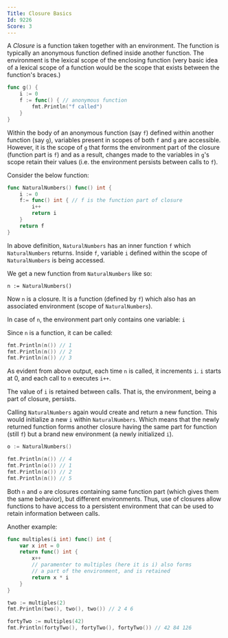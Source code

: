 ```yaml
---
Title: Closure Basics
Id: 9226
Score: 3
---
```

A *Closure* is a function taken together with an environment. The function is typically an anonymous function defined inside another function. The environment is the lexical scope of the enclosing function (very basic idea of a lexical scope of a function would be the scope that exists between the function's braces.)

```go
func g() {
    i := 0
    f := func() { // anonymous function
        fmt.Println("f called")
    }
}
```

Within the body of an anonymous function (say `f`) defined within another function (say `g`), variables present in scopes of both `f` and `g` are accessible. However, it is the scope of `g` that forms the environment part of the closure (function part is `f`) and as a result, changes made to the variables in `g`'s scope retain their values (i.e. the environment persists between calls to `f`).

Consider the below function:

```go
func NaturalNumbers() func() int {
    i := 0
    f:= func() int { // f is the function part of closure
        i++
        return i
    }
    return f
}
```

In above definition, `NaturalNumbers` has an inner function `f` which `NaturalNumbers` returns. Inside `f`, variable `i` defined within the scope of `NaturalNumbers` is being accessed.

We get a new function from `NaturalNumbers` like so:

```
n := NaturalNumbers()
```

Now `n` is a closure. It is a function (defined by `f`) which also has an associated environment (scope of `NaturalNumbers`).

In case of `n`, the environment part only contains one variable: `i`

Since `n` is a function, it can be called:

```go
fmt.Println(n()) // 1
fmt.Println(n()) // 2
fmt.Println(n()) // 3
```

As evident from above output, each time `n` is called, it increments `i`. `i` starts at 0, and each call to `n` executes `i++`.

The value of `i` is retained between calls. That is, the environment, being a part of closure, persists.

Calling `NaturalNumbers` again would create and return a new function. This would initialize a new `i` within `NaturalNumbers`. Which means that the newly returned function forms another closure having the same part for function (still `f`) but a brand new environment (a newly initialized `i`).

```go
o := NaturalNumbers()

fmt.Println(n()) // 4
fmt.Println(o()) // 1
fmt.Println(o()) // 2
fmt.Println(n()) // 5
```

Both `n` and `o` are closures containing same function part (which gives them the same behavior), but different environments. Thus, use of closures allow functions to have access to a persistent environment that can be used to retain information between calls.

Another example:

```go
func multiples(i int) func() int {
    var x int = 0
    return func() int {
        x++
        // paramenter to multiples (here it is i) also forms
        // a part of the environment, and is retained
        return x * i
    }
}

two := multiples(2)
fmt.Println(two(), two(), two()) // 2 4 6

fortyTwo := multiples(42)
fmt.Println(fortyTwo(), fortyTwo(), fortyTwo()) // 42 84 126
```
